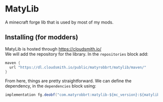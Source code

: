 # MatyLib
A minecraft forge lib that is used by most of my mods.

## Installing (for modders)
MatyLib is hosted through https://cloudsmith.io/ <br>
We will add the repository for the library. In the `repositories` block add:
```java
maven {
  url "https://dl.cloudsmith.io/public/matyrobbrt/matylib/maven/"
}
```
From here, things are pretty straightforward. We can define the dependency, in the `dependencies` block using:
```java
implementation fg.deobf("com.matyrobbrt:matylib-${mc_version}:${matylib_version}") // Make sure to define these values in your build.gradle, and make sure that the version you are targetting exists!
```
